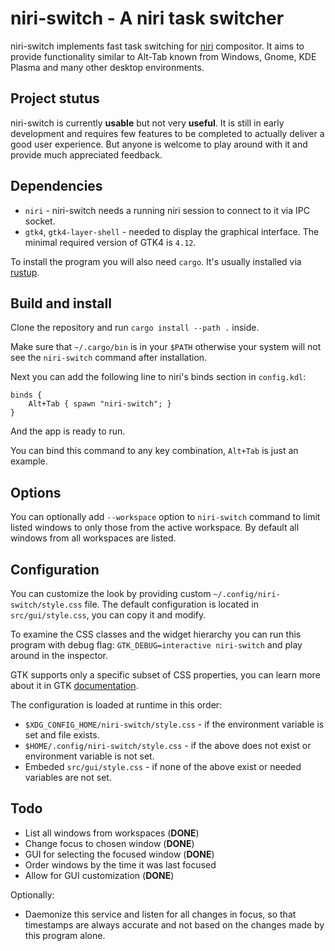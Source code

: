 # niri-switch - A niri task switcher

niri-switch implements fast task switching for [niri](https://github.com/YaLTeR/niri) compositor. It aims to provide functionality similar to Alt-Tab known from Windows, Gnome, KDE Plasma and many other desktop environments.

## Project stutus

niri-switch is currently **usable** but not very **useful**. It is still in early development and requires few features to be completed to actually deliver a good user experience. But anyone is welcome to play around with it and provide much appreciated feedback.

## Dependencies

* `niri` - niri-switch needs a running niri session to connect to it via IPC socket.
* `gtk4`, `gtk4-layer-shell` - needed to display the graphical interface. The minimal required version of GTK4 is `4.12`.

To install the program you will also need `cargo`. It's usually installed via [rustup](https://www.rust-lang.org/tools/install).

## Build and install

Clone the repository and run `cargo install --path .` inside.

Make sure that `~/.cargo/bin` is in your `$PATH` otherwise your system will not see the `niri-switch` command after installation.

Next you can add the following line to niri's binds section in `config.kdl`:
```
binds {
    Alt+Tab { spawn "niri-switch"; }
}
```

And the app is ready to run.

You can bind this command to any key combination, `Alt+Tab` is just an example.

## Options

You can optionally add `--workspace` option to `niri-switch` command to limit listed windows to only those from the active workspace. By default all windows from all workspaces are listed.

## Configuration

You can customize the look by providing custom `~/.config/niri-switch/style.css` file. The default configuration is located in `src/gui/style.css`, you can copy it and modify.

To examine the CSS classes and the widget hierarchy you can run this program with debug flag: `GTK_DEBUG=interactive niri-switch` and play around in the inspector.

GTK supports only a specific subset of CSS properties, you can learn more about it in GTK [documentation](https://docs.gtk.org/gtk4/css-properties.html).

The configuration is loaded at runtime in this order:

* `$XDG_CONFIG_HOME/niri-switch/style.css` - if the environment variable is set and file exists.
* `$HOME/.config/niri-switch/style.css` - if the above does not exist or environment variable is not set.
* Embeded `src/gui/style.css` - if none of the above exist or needed variables are not set.

## Todo

- List all windows from workspaces (**DONE**)
- Change focus to chosen window (**DONE**)
- GUI for selecting the focused window (**DONE**)
- Order windows by the time it was last focused
- Allow for GUI customization (**DONE**)

Optionally:
- Daemonize this service and listen for all changes in focus, so that timestamps are always accurate and not based on the changes made by this program alone.
